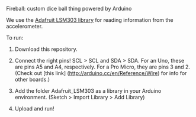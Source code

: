 Fireball: custom dice ball thing powered by Arduino

We use the [Adafruit LSM303 library](https://github.com/adafruit/Adafruit_LSM303) for reading information from the accelerometer.

To run:

1. Download this repository.

2. Connect the right pins!  SCL > SCL and SDA > SDA.  For an Uno, these are pins A5 and A4, respectively.  For a Pro Micro, they are pins 3 and 2.  (Check out [this link] (http://arduino.cc/en/Reference/Wire) for info for other boards.)

3. Add the folder Adafruit_LSM303 as a library in your Arduino environment. (Sketch > Import Library > Add Library)

4. Upload and run!
